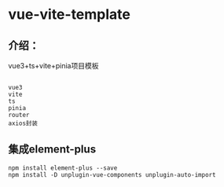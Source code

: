 # vue-vite-template
## 介绍：
vue3+ts+vite+pinia项目模板
```

vue3
vite
ts
pinia
router
axios封装

```


## 集成element-plus
```
npm install element-plus --save
npm install -D unplugin-vue-components unplugin-auto-import

```


